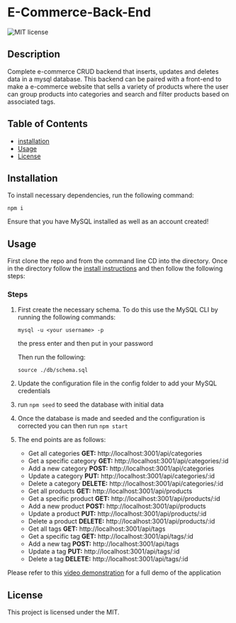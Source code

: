 # E-Commerce-Back-End

![MIT license](https://img.shields.io/badge/license-MIT-blue)
## Description 

Complete e-commerce CRUD backend that inserts, updates and deletes data in a mysql database. This backend can be paired with a front-end to make a e-commerce website that sells a variety of products where the user can group products into categories and search and filter products based on associated tags.

## Table of Contents
* [installation](#installation)
* [Usage](#usage)
* [License](#license)

## Installation
To install necessary dependencies, run the following command:
```
npm i
```
Ensure that you have MySQL installed as well as an account created!

## Usage
First clone the repo and from the command line CD into the directory. Once in the directory follow the [install instructions](#installation) and then follow the following steps:

### Steps
1. First create the necessary schema. To do this use the MySQL CLI by running the following commands:
    ```
    mysql -u <your username> -p
    ```
    the press enter and then put in your password

    Then run the following:
    ```
    source ./db/schema.sql
    ```
2. Update the configuration file in the config folder to add your MySQL credentials
3. run ```npm seed``` to seed the database with initial data
4. Once the database is made and seeded and the configuration is corrected you can then run ```npm start```
5. The end points are as follows:
    * Get all categories **GET:** http://localhost:3001/api/categories
    * Get a specific category **GET:** http://localhost:3001/api/categories/:id
    * Add a new category **POST:** http://localhost:3001/api/categories
    * Update a category **PUT:** http://localhost:3001/api/categories/:id
    * Delete a category **DELETE:** http://localhost:3001/api/categories/:id
    * Get all products **GET:** http://localhost:3001/api/products
    * Get a specific product **GET:** http://localhost:3001/api/products/:id
    * Add a new product **POST:** http://localhost:3001/api/products
    * Update a product **PUT:** http://localhost:3001/api/products/:id
    * Delete a product **DELETE:** http://localhost:3001/api/products/:id
    * Get all tags **GET:** http://localhost:3001/api/tags
    * Get a specific tag **GET:** http://localhost:3001/api/tags/:id
    * Add a new tag **POST:** http://localhost:3001/api/tags
    * Update a tag **PUT:** http://localhost:3001/api/tags/:id
    * Delete a tag **DELETE:** http://localhost:3001/api/tags/:id

Please refer to this [video demonstration](https://drive.google.com/file/d/1N4EfVf36TkXUKuiflzisIggnYnepr3Yh/view?usp=sharing) for a full demo of the application

## License
This project is licensed under the MIT.